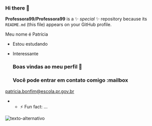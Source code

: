 ### Hi there 👋

**Professora99/Professora99** is a ✨ _special_ ✨ repository because its `README.md` (this file) appears on your GitHub profile.

Meu nome é Patrícia
- Estou estudando
- Interessante

  ### Boas vindas ao meu perfil 💙

  ### Você pode entrar em contato comigo :mailbox

patricia.bonfim@escola.pr.gov.br

- - ⚡ Fun fact: ...

![texto-alternativo](https://www.bing.com/images/search?view=detailV2&ccid=%2BJRwoZPr&id=FBDBB89D5D79C8320D396E4898B3F8AEDB5956E8&thid=OIP.-JRwoZPrmZSA7z-FQ-B4GAHaEl&mediaurl=https%3A%2F%2Fmejorcasinoonline.mx%2Fwp-content%2Fuploads%2F2016%2F10%2Fdados-1024x635.jpg&cdnurl=https%3A%2F%2Fth.bing.com%2Fth%2Fid%2FR.f89470a193eb999480ef3f8543e07818%3Frik%3D6FZZ2674s5hIbg%26pid%3DImgRaw%26r%3D0&exph=635&expw=1024&q=dados&simid=608021379530778977&form=IRPRST&ck=98035242391E84BB91BDAF362A896A4B&selectedindex=11&itb=0&ajaxhist=0&ajaxserp=0&vt=0&sim=11)
